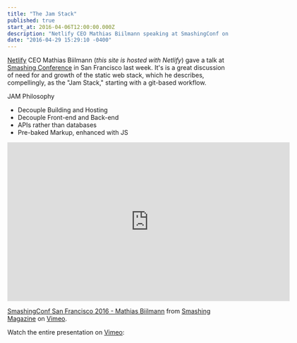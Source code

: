 ```yaml
---
title: "The Jam Stack"
published: true
start_at: 2016-04-06T12:00:00.000Z
description: "Netlify CEO Mathias Biilmann speaking at SmashingConf on the JAM Stack."
date: "2016-04-29 15:29:10 -0400"
---
```

[Netlify](https://www.netlify.com/) CEO Mathias Biilmann (_this site is hosted with Netlify_) gave a talk at [Smashing Conference](http://smashingconf.com/sf-2016/speakers/mathias-biilman) in San Francisco last week. It's is a great discussion of need for and growth of the static web stack, which he describes, compellingly, as the "Jam Stack," starting with a git-based workflow.


JAM Philosophy

- Decouple Building and Hosting
- Decouple Front-end and Back-end
- APIs rather than databases
- Pre-baked Markup, enhanced with JS


<div class="embed-container">
<iframe src="https://player.vimeo.com/video/163522126?title=0&byline=0&portrait=0" width="640" height="360" frameborder="0" webkitallowfullscreen mozallowfullscreen allowfullscreen></iframe>
<p><a href="https://vimeo.com/163522126">SmashingConf San Francisco 2016 - Mathias Biilmann</a> from <a href="https://vimeo.com/smashingmagazine">Smashing Magazine</a> on <a href="https://vimeo.com">Vimeo</a>.</p>
</div>

Watch the entire presentation on [Vimeo](https://vimeo.com/163522126):
